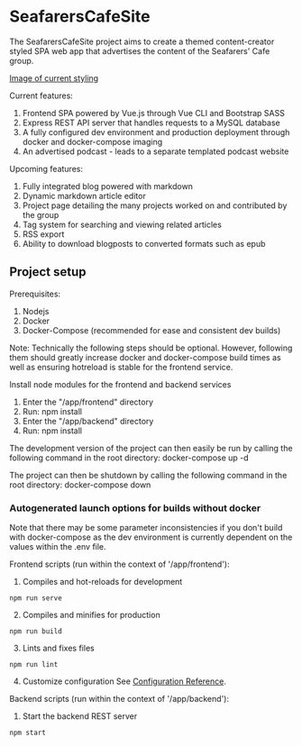 # SeafarersCafeSite
The SeafarersCafeSite project aims to create a themed content-creator styled SPA web app that advertises the content of the Seafarers' Cafe group.

[Image of current styling](https://raw.githubusercontent.com/Matthew-Klawitter/SeafarersCafeSite/master/app/examples/Example.PNG "Style example")

Current features:
1. Frontend SPA powered by Vue.js through Vue CLI and Bootstrap SASS
2. Express REST API server that handles requests to a MySQL database
3. A fully configured dev environment and production deployment through docker and docker-compose imaging
4. An advertised podcast - leads to a separate templated podcast website

Upcoming features:
1. Fully integrated blog powered with markdown
2. Dynamic markdown article editor
3. Project page detailing the many projects worked on and contributed by the group
4. Tag system for searching and viewing related articles
5. RSS export
6. Ability to download blogposts to converted formats such as epub

## Project setup
Prerequisites:
1. Nodejs
2. Docker
3. Docker-Compose (recommended for ease and consistent dev builds)

Note: Technically the following steps should be optional. However, following them should greatly increase docker and docker-compose build times as well as ensuring hotreload is stable for the frontend service.

Install node modules for the frontend and backend services
1. Enter the "/app/frontend" directory
2. Run: npm install
3. Enter the "/app/backend" directory
4. Run: npm install

The development version of the project can then easily be run by calling the following command in the root directory: docker-compose up -d

The project can then be shutdown by calling the following command in the root directory: docker-compose down

### Autogenerated launch options for builds without docker
Note that there may be some parameter inconsistencies if you don't build with docker-compose as the dev environment is currently dependent on the values within the .env file.

Frontend scripts (run within the context of '/app/frontend'):
1. Compiles and hot-reloads for development
```
npm run serve
```
2. Compiles and minifies for production
```
npm run build
```
3. Lints and fixes files
```
npm run lint
```
4. Customize configuration
See [Configuration Reference](https://cli.vuejs.org/config/).

Backend scripts (run within the context of '/app/backend'):
1. Start the backend REST server
```
npm start
```
